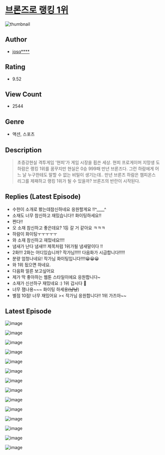 # [브론즈로 랭킹 1위](https://comic.naver.com/bestChallenge/list?titleId=810448)
![thumbnail](https://image-comic.pstatic.net/user_contents_data/challenge_comic/2023/05/23/327445/upload_4135209589574678579_480x623.jpeg)

## Author
- [josq****](https://comic.naver.com/artistTitle?id=327445)

## Rating
- 9.52

## View Count
- 2544

## Genre
- 액션, 스포츠

## Description
> 초증강현실 격투게임 '현피'가 게임 시장을 휩쓴 세상. 현피 프로게이머 지망생 도하람은 랭킹 1위를 꿈꾸지만 현실은 0승 999패 만년 브론즈다. 그런 하람에게 어느 날 누구한테도 말할 수 없는 비밀이 생기는데.. 만년 브론즈 하람은 챔피온스 리그를 제패하고 랭킹 1위가 될 수 있을까? 브론즈의 반란이 시작된다.

## Replies (Latest Episode)
- 수헌이 소개로 봤는데참신하네요 응원할게요 !!^____^
- 소재도 너무 참신하고 재밌습니다!! 화이팅하세요!!
- 쩐다!!
- 오 소재 참신하고 좋은데요? 1등 갈 거 같아요 ㅋㅋㅋ
- 하람이 화이팅ㅜㅜㅜㅜㅜ
- 와 소재 참신하고 재밌네요!!!!
- 냄새가 난다 냄새!!! 제목처럼 1위가될 냄새말이다 !!
- 2화!!! 2화는 어디있습니까? 작가님!!!!! 다음화가 시급합니다!!!!!
- 분량 엄청나네요! 작가님 화이팅입니다!!!!😀😀😀
- 와 1위 됬으면 하네요.
- 다음화 얼른 보고싶어요
- 제가 딱 좋아하는 웹툰 스타일이에요 응원합니다~
- 소재가 신선하구 재밌네요 :) 1위 갑시다 🥇
- 너무 잼나용~~~ 화이팅 하세용~~(냥냥~~)
- 별점 10점! 너무 재밌어요 >< 작가님 응원합니다!! 1위 가즈아~~

## Latest Episode
![image](https://image-comic.pstatic.net/user_contents_data/challenge_comic/2023/05/23/327445/upload_7004330404273611062.jpeg)

![image](https://image-comic.pstatic.net/user_contents_data/challenge_comic/2023/05/23/327445/upload_3617579288539314529.jpeg)

![image](https://image-comic.pstatic.net/user_contents_data/challenge_comic/2023/05/23/327445/upload_3761967361573413174.jpeg)

![image](https://image-comic.pstatic.net/user_contents_data/challenge_comic/2023/05/23/327445/upload_7291662293902899511.jpeg)

![image](https://image-comic.pstatic.net/user_contents_data/challenge_comic/2023/05/23/327445/upload_7292563863443235128.jpeg)

![image](https://image-comic.pstatic.net/user_contents_data/challenge_comic/2023/05/23/327445/upload_7233686123807138103.jpeg)

![image](https://image-comic.pstatic.net/user_contents_data/challenge_comic/2023/05/23/327445/upload_7162524623122804833.jpeg)

![image](https://image-comic.pstatic.net/user_contents_data/challenge_comic/2023/05/23/327445/upload_3774641428600797030.jpeg)

![image](https://image-comic.pstatic.net/user_contents_data/challenge_comic/2023/05/23/327445/upload_4050199748544903522.jpeg)

![image](https://image-comic.pstatic.net/user_contents_data/challenge_comic/2023/05/23/327445/upload_3977023052842362167.jpeg)

![image](https://image-comic.pstatic.net/user_contents_data/challenge_comic/2023/05/23/327445/upload_7004279636921694515.jpeg)

![image](https://image-comic.pstatic.net/user_contents_data/challenge_comic/2023/05/23/327445/upload_7090413174576473657.jpeg)

![image](https://image-comic.pstatic.net/user_contents_data/challenge_comic/2023/05/23/327445/upload_3762021036551725668.jpeg)

![image](https://image-comic.pstatic.net/user_contents_data/challenge_comic/2023/05/23/327445/upload_7364008153227671910.jpeg)
